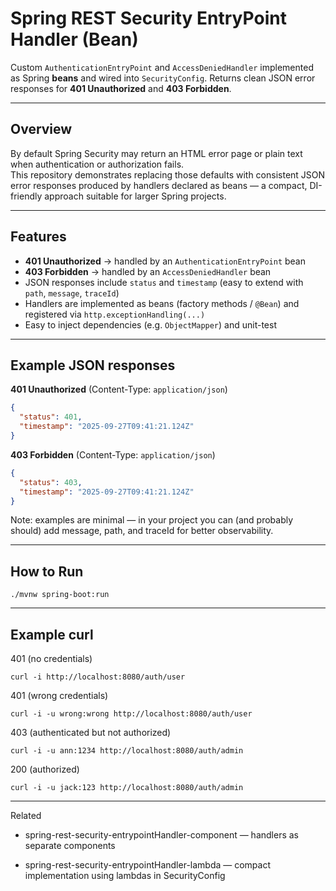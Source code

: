 # Spring REST Security EntryPoint Handler (Bean)

Custom `AuthenticationEntryPoint` and `AccessDeniedHandler` implemented as Spring **beans** and wired into `SecurityConfig`.  Returns clean JSON error responses for **401 Unauthorized** and **403 Forbidden**.

---

## Overview

By default Spring Security may return an HTML error page or plain text when authentication or authorization fails.  
This repository demonstrates replacing those defaults with consistent JSON error responses produced by handlers declared as beans — a compact, DI-friendly approach suitable for larger Spring projects.

---

## Features

- **401 Unauthorized** → handled by an `AuthenticationEntryPoint` bean  
- **403 Forbidden** → handled by an `AccessDeniedHandler` bean  
- JSON responses include `status` and `timestamp` (easy to extend with `path`, `message`, `traceId`)  
- Handlers are implemented as beans (factory methods / `@Bean`) and registered via `http.exceptionHandling(...)`  
- Easy to inject dependencies (e.g. `ObjectMapper`) and unit-test

---

## Example JSON responses

**401 Unauthorized** (Content-Type: `application/json`)
```json
{
  "status": 401,
  "timestamp": "2025-09-27T09:41:21.124Z"
}
```
**403 Forbidden** (Content-Type: `application/json`)
```json
{
  "status": 403,
  "timestamp": "2025-09-27T09:41:21.124Z"
}
```

Note: examples are minimal — in your project you can (and probably should) add message, path, and traceId for better observability.

---

## How to Run

```
./mvnw spring-boot:run
```

---

## Example curl

401 (no credentials)

```
curl -i http://localhost:8080/auth/user
```

401 (wrong credentials)

```
curl -i -u wrong:wrong http://localhost:8080/auth/user
```

403 (authenticated but not authorized)

```
curl -i -u ann:1234 http://localhost:8080/auth/admin
```

200 (authorized)

```
curl -i -u jack:123 http://localhost:8080/auth/admin
```

---

Related

- spring-rest-security-entrypointHandler-component — handlers as separate components

- spring-rest-security-entrypointHandler-lambda — compact implementation using lambdas in SecurityConfig
